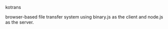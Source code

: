 kotrans

browser-based file transfer system using binary.js as the client and node.js as the server.